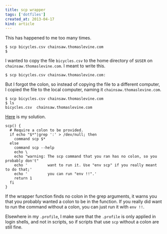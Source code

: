 ```yaml
---
title: scp wrapper
tags: ['dotfiles']
created_at: 2013-04-17
kind: article
---
```


This has happened to me too many times.

    $ scp bicycles.csv chainsaw.thomaslevine.com
    $

I wanted to copy the file `bicycles.csv` to the home directory of `$USER` on
`chainsaw.thomaslevine.com`. I meant to write this.

    $ scp bicycles.csv chainsaw.thomaslevine.com:

But I forgot the colon, so instead of copying the file to a different computer,
I copied the file to the local computer, naming it `chainsaw.thomaslevine.com`.

    $ scp bicycles.csv chainsaw.thomaslevine.com
    $ ls
    bicycles.csv  chainsaw.thomaslevine.com

[Here](https://github.com/tlevine/.prophyl-teh-awesum/blob/master/source/scp) is my solution.

    scp() {
      # Require a colon to be provided.
      if echo "$*"|grep ':' > /dev/null; then
        command scp $*
      else
        command scp --help
        echo \ 
        echo "warning: The scp command that you ran has no colon, so you probably don't"
        echo '         want to run it. Use "env scp" if you really meant to do that;'
        echo '         you can run "env !!".'
        return 1
      fi
    }

If the wrapper function finds no colon in the grep arguments, it warns you that
you probably wanted a colon to be in the function. If you really did want to
run the command without a colon, you can just run it with `env !!`.

Elsewhere in my `.profile`, I make sure that the `.profile` is only applied in
login shells, and not in scripts, so if scripts that use `scp` without a colon
are still fine.
